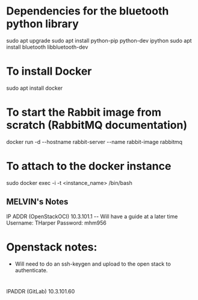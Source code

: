 # Dependencies for the bluetooth python library
sudo apt upgrade
sudo apt install python-pip python-dev ipython
sudo apt install bluetooth libbluetooth-dev

# To install Docker
sudo apt install docker

# To start the Rabbit image from scratch (RabbitMQ documentation)
docker run -d --hostname rabbit-server --name rabbit-image rabbitmq

# To attach to the docker instance
sudo docker exec -i -t <instance_name> /bin/bash

## MELVIN's Notes
IP ADDR (OpenStackOCI) 10.3.101.1 -- Will have a guide at a later time
Username: THarper
Password: mhm956

# Openstack notes:
* Will need to do an ssh-keygen and upload to the open stack to authenticate.

#
IPADDR (GitLab) 10.3.101.60
